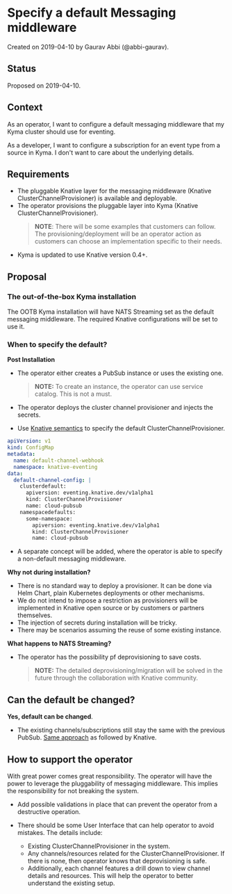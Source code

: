 # Specify a default Messaging middleware

Created on 2019-04-10 by Gaurav Abbi (@abbi-gaurav).

## Status

Proposed on 2019-04-10.

## Context

As an operator, I want to configure a default messaging middleware that my Kyma cluster should use for eventing.

As a developer, I want to configure a subscription for an event type from a source in Kyma. I don't want to care about the underlying details.

## Requirements

* The pluggable Knative layer for the messaging middleware (Knative ClusterChannelProvisioner) is available and deployable.
* The operator provisions the pluggable layer into Kyma (Knative ClusterChannelProvisioner).
  > **NOTE**: There will be some examples that customers can follow. The provisioning/deployment will be an operator action as customers can choose an implementation specific to their needs.
* Kyma is updated to use Knative version 0.4+.

## Proposal

### The out-of-the-box Kyma installation

The OOTB Kyma installation will have NATS Streaming set as the default messaging middleware. The required Knative configurations will be set to use it.

### When to specify the default?

**Post Installation**

* The operator either creates a PubSub instance or uses the existing one.

  >**NOTE:** To create an instance, the operator can use service catalog. This is not a must.

* The operator deploys the cluster channel provisioner and injects the secrets.

* Use [Knative semantics](https://github.com/knative/docs/blob/master/docs/eventing/channels/default-channels.md#setting-the-default-channel-configuration) to specify the default ClusterChannelProvisioner.

```yaml
apiVersion: v1
kind: ConfigMap
metadata:
  name: default-channel-webhook
  namespace: knative-eventing
data:
  default-channel-config: |
    clusterdefault:
      apiversion: eventing.knative.dev/v1alpha1
      kind: ClusterChannelProvisioner
      name: cloud-pubsub
    namespacedefaults:
      some-namespace:
        apiversion: eventing.knative.dev/v1alpha1
        kind: ClusterChannelProvisioner
        name: cloud-pubsub
```

  * A separate concept will be added, where the operator is able to specify a non-default messaging middleware.

**Why not during installation?**

* There is no standard way to deploy a provisioner. It can be done via Helm Chart, plain Kubernetes deployments or other mechanisms. 
* We do not intend to impose a restriction as provisioners will be implemented in Knative open source or by customers or partners themselves.
* The injection of secrets during installation will be tricky.
* There may be scenarios assuming the reuse of some existing instance.

**What happens to NATS Streaming?**

* The operator has the possibility pf deprovisioning to save costs. 
  >**NOTE:** The detailed deprovisioning/migration will be solved in the future through the collaboration with Knative community.

## Can the default be changed?

**Yes, default can be changed**.

* The existing channels/subscriptions still stay the same with the previous PubSub. [Same approach](https://github.com/knative/docs/blob/master/docs/eventing/channels/default-channels.md#caveats-1) as followed by Knative.

## How to support the operator

With great power comes great responsibility. The operator will have the power to leverage the pluggability of messaging middleware. This implies the responsibility for not breaking the system.

* Add possible validations in place that can prevent the operator from a destructive operation.

* There should be some User Interface that can help operator to avoid mistakes. The details include:
  * Existing ClusterChannelProvisioner in the system.
  * Any channels/resources related for the ClusterChannelProvisioner. If there is none, then operator knows that deprovisioning is safe.
  * Additionally, each channel features a drill down to view channel details and resources. This will help the operator to better understand the existing setup.
